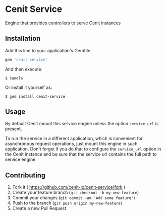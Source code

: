# Cenit Service

Engine that provides controllers to serve Cenit instances

## Installation

Add this line to your application's Gemfile:

```ruby
gem 'cenit-service'
```

And then execute:

    $ bundle

Or install it yourself as:

    $ gem install cenit-service

## Usage

By default Cenit mount this service engine unless the option `service_url` is present.

To run the service in a different application, which is convenient for asynchronous request operations, just mount this engine in such application.
Don't forget if you do that to configure the `service_url` option in the Cenit instance and be sure that the service url contains the full path to service engine.

## Contributing

1. Fork it ( https://github.com/cenit-io/cenit-service/fork )
2. Create your feature branch (`git checkout -b my-new-feature`)
3. Commit your changes (`git commit -am 'Add some feature'`)
4. Push to the branch (`git push origin my-new-feature`)
5. Create a new Pull Request

